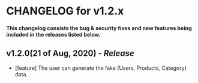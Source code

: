 # CHANGELOG for v1.2.x

#### This changelog consists the bug & security fixes and new features being included in the releases listed below.

## **v1.2.0(21 of Aug, 2020)** - *Release*

* [feature] The user can generate the fake (Users, Products, Category) data.
